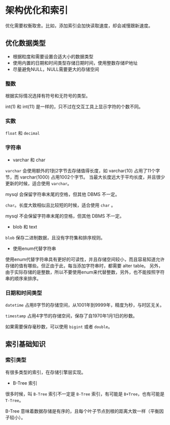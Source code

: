 # 架构优化和索引

优化需要权衡取舍。比如，添加索引会加快读取速度，却会减慢跟新速度。

## 优化数据类型

+ 根据粒度和需要设置合适大小的数据类型
+ 使用内置的日期和时间类型存储日期时间，使用整数存储IP地址
+ 尽量避免NULL，NULL需要更大的存储空间

### 整数

根据实际情况选择有符号和无符号的类型。

int(1) 和 int(11) 是一样的，只不过在交互工具上显示字符的个数不同。

### 实数

`float` 和 `decimal`

### 字符串

+ varchar 和 char

`varchar` 会使用额外的1到2字节去存储值得长度，如 varchar(10) 占用了11个字节，而 varchar(1000) 占用1002个字节。
当最大长度远大于平均长度，并且很少更新的时候，适合使用 `varchar`。

mysql 会保留字符串末尾的空格，但其他 DBMS 不一定。

`char`。长度大致相似且比较短的时候，适合使用 `char` 。

mysql 不会保留字符串末尾的空格，但其他 DBMS 不一定。

+ blob 和 text

`blob` 保存二进制数据，且没有字符集和排序规则。

+ 使用enum代替字符串

使用enum代替字符串具有更好的可读性，并且存储空间较小，而且容易知道允许存储的值有哪些。但正由于此，每当添加字符串时，都需要 alter table。
另外，由于实际存储的是整数，所以不要使用enum来代替整数，另外，也不能按照字符串的顺序来排序。

### 日期和时间类型

`datetime` 占用8字节的存储空间，从1001年到9999年，精度为秒，与时区无关。

`timestamp` 占用4字节的存储空间，保存了自1970年1月1日的秒数。

如果需要保存毫秒数，可以使用 `bigint` 或者 `double`。

## 索引基础知识

### 索引类型

有很多类型的索引，在存储引擎层实现。

+ B-Tree 索引

很多时候，叫 `B-Tree` 索引不一定是 `B-Tree` 索引，有可能是 `B+Tree`，也有可能是 `T-Tree`。

B-Tree 意味着数据存储是有序的，且每个叶子节点到根的距离大致一样（平衡因子较小）。
